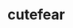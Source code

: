 # cutefear
<!DOCTYPE html>
<html>
<head>
  <meta charset="utf-8">
  <script src="../fetch.js"></script>
</head>
<body>
  <script>
    var result = fetch('https://api.github.com')
    result.then(function(response) {
      console.log('response', response)
      console.log('header', response.headers.get('Content-Type'))
      return response.text()
    }).then(function(text) {
      console.log('got text', text)
    }).catch(function(ex) {
      console.log('failed', ex)
    })
  </script>
</body>
</html>
